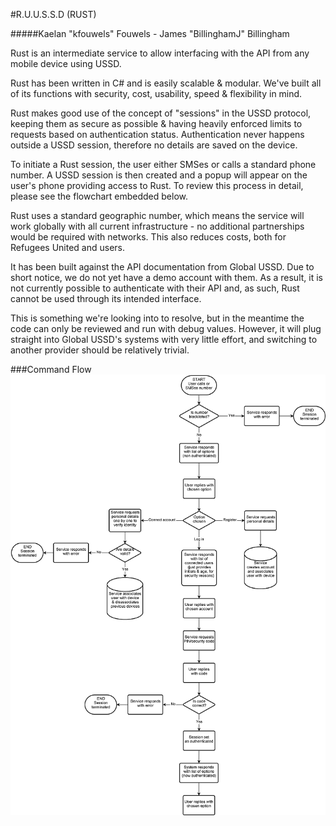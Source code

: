 #R.U.U.S.S.D (RUST)

#####Kaelan "kfouwels" Fouwels - James "BillinghamJ" Billingham

Rust is an intermediate service to allow interfacing with the API from any mobile device using USSD.

Rust has been written in C# and is easily scalable & modular. We've built all of its functions with security, cost, usability, speed & flexibility in mind.

Rust makes good use of the concept of "sessions" in the USSD protocol, keeping them as secure as possible & having heavily enforced limits to requests based on authentication status. Authentication never happens outside a USSD session, therefore no details are saved on the device.

To initiate a Rust session, the user either SMSes or calls a standard phone number. A USSD session is then created and a popup will appear on the user's phone providing access to Rust. To review this process in detail, please see the flowchart embedded below.

Rust uses a standard geographic number, which means the service will work globally with all current infrastructure - no additional partnerships would be required with networks. This also reduces costs, both for Refugees United and users.

It has been built against the API documentation from Global USSD. Due to short notice, we do not yet have a demo account with them. As a result, it is not currently possible to authenticate with their API and, as such, Rust cannot be used through its intended interface.

This is something we're looking into to resolve, but in the meantime the code can only be reviewed and run with debug values. However, it will plug straight into Global USSD's systems with very little effort, and switching to another provider should be relatively trivial.

###Command Flow
![Flowchart](/flowchartSmall.png)